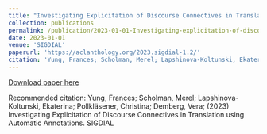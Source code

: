 ```yaml
---
title: "Investigating Explicitation of Discourse Connectives in Translation using Automatic Annotations"
collection: publications
permalink: /publication/2023-01-01-Investigating-explicitation-of-discourse-connective
date: 2023-01-01
venue: 'SIGDIAL'
paperurl: 'https://aclanthology.org/2023.sigdial-1.2/'
citation: 'Yung, Frances; Scholman, Merel; Lapshinova-Koltunski, Ekaterina; Pollkläsener, Christina; Demberg, Vera; (2023) Investigating Explicitation of Discourse Connectives in Translation using Automatic Annotations. SIGDIAL'
---
```


<a href='https://aclanthology.org/2023.sigdial-1.2/'>Download paper here</a>

Recommended citation: Yung, Frances; Scholman, Merel; Lapshinova-Koltunski, Ekaterina; Pollkläsener, Christina; Demberg, Vera; (2023) Investigating Explicitation of Discourse Connectives in Translation using Automatic Annotations. SIGDIAL